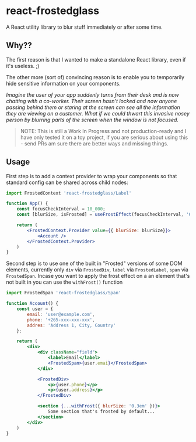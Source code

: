 react-frostedglass
==================

A React utility library to blur stuff immediately or after some time.

## Why??

The first reason is that I wanted to make a standalone React library, even if it's useless. ;)

The other more (sort of) convincing reason  is to enable you to temporarily hide sensitive information on your components.

_Imagine the user of your app suddenly turns from their desk and is now chatting with a co-worker. Their screen hasn't locked and now anyone passing behind them or staring at the screen can see all the information they are viewing on a customer. What if we could thwart this invasive nosey person by blurring parts of the screen when the window is not focused._

> NOTE: This is still a Work In Progress and not production-ready and I have only tested it on a toy project, if you are serious about using this - send PRs am sure there are better ways and missing things.

## Usage

First step is to add a context provider to wrap your components so that standard config can be shared across child nodes:

```jsx
import FrostedContext 'react-frostedglass/Label'

function App() {
    const focusCheckInterval = 10_000;
    const [blurSize, isFrosted] = useFrostEffect(focusCheckInterval, '0.3em')

    return (
        <FrostedContext.Provider value={{ blurSize: blurSize}}>
            <Account />
        </FrostedContext.Provider>
    )
}
```


Second step is to use one of the built in "Frosted" versions of some DOM elements, currently only `div` via `FrostedDiv`, `label` via `FrostedLabel`, `span` via `FrostedSpan`.  Incase you want to apply the frost effect on a an element that's not built in you can use the `withFrost()` function

```jsx
import FrostedSpan 'react-frostedglass/Span'

function Account() {
    const user = {
        email: 'user@example.com',
        phone: '+265-xxx-xxx-xxx',
        addres: 'Address 1, City, Country'
    };

    return (
        <div>
            <div className="field">
                <label>Email</label>
                <FrostedSpan>{user.emai}</FrostedSpan>
            </div>

            <FrostedDiv>
                <p>{user.phone}</p>
                <p>{user.address}</p>
            </FrostedDiv>

            <section {...withFrost({ blurSize: '0.3em' })}>
                Some section that's frosted by default...
            </section>
        </div>
    )
}
```

